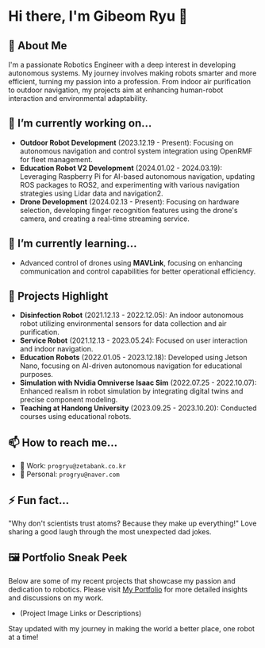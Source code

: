 # Hi there, I'm Gibeom Ryu 👋

## 🤖 About Me
I'm a passionate Robotics Engineer with a deep interest in developing autonomous systems. My journey involves making robots smarter and more efficient, turning my passion into a profession. From indoor air purification to outdoor navigation, my projects aim at enhancing human-robot interaction and environmental adaptability.

## 🔭 I’m currently working on...
- **Outdoor Robot Development** (2023.12.19 - Present): Focusing on autonomous navigation and control system integration using OpenRMF for fleet management.
- **Education Robot V2 Development** (2024.01.02 - 2024.03.19): Leveraging Raspberry Pi for AI-based autonomous navigation, updating ROS packages to ROS2, and experimenting with various navigation strategies using Lidar data and navigation2.
- **Drone Development** (2024.02.13 - Present): Focusing on hardware selection, developing finger recognition features using the drone's camera, and creating a real-time streaming service.

## 🌱 I’m currently learning...
- Advanced control of drones using **MAVLink**, focusing on enhancing communication and control capabilities for better operational efficiency.

## 💬 Projects Highlight
- **Disinfection Robot** (2021.12.13 - 2022.12.05): An indoor autonomous robot utilizing environmental sensors for data collection and air purification.
- **Service Robot** (2021.12.13 - 2023.05.24): Focused on user interaction and indoor navigation.
- **Education Robots** (2022.01.05 - 2023.12.18): Developed using Jetson Nano, focusing on AI-driven autonomous navigation for educational purposes.
- **Simulation with Nvidia Omniverse Isaac Sim** (2022.07.25 - 2022.10.07): Enhanced realism in robot simulation by integrating digital twins and precise component modeling.
- **Teaching at Handong University** (2023.09.25 - 2023.10.20): Conducted courses using educational robots.

## 📫 How to reach me...
- 🏢 Work: `progryu@zetabank.co.kr`
- 📧 Personal: `progryu@naver.com`

## ⚡ Fun fact...
"Why don't scientists trust atoms? Because they make up everything!" Love sharing a good laugh through the most unexpected dad jokes.

## 🖼️ Portfolio Sneak Peek
Below are some of my recent projects that showcase my passion and dedication to robotics. Please visit [My Portfolio](portfolio-link) for more detailed insights and discussions on my work.
- (Project Image Links or Descriptions)

Stay updated with my journey in making the world a better place, one robot at a time!
